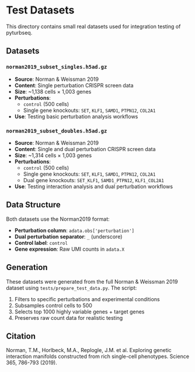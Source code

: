 # Test Datasets

This directory contains small real datasets used for integration testing of pyturbseq.

## Datasets

### `norman2019_subset_singles.h5ad.gz`
- **Source**: Norman & Weissman 2019
- **Content**: Single perturbation CRISPR screen data
- **Size**: ~1,138 cells × 1,003 genes
- **Perturbations**:
  - `control` (500 cells)
  - Single gene knockouts: `SET`, `KLF1`, `SAMD1`, `PTPN12`, `COL2A1`
- **Use**: Testing basic perturbation analysis workflows

### `norman2019_subset_doubles.h5ad.gz`
- **Source**: Norman & Weissman 2019
- **Content**: Single and dual perturbation CRISPR screen data
- **Size**: ~1,314 cells × 1,003 genes
- **Perturbations**:
  - `control` (500 cells)
  - Single gene knockouts: `SET`, `KLF1`, `SAMD1`, `PTPN12`, `COL2A1`
  - Dual gene knockouts: `SET_KLF1`, `SAMD1_PTPN12`, `KLF1_COL2A1`
- **Use**: Testing interaction analysis and dual perturbation workflows

## Data Structure

Both datasets use the Norman2019 format:
- **Perturbation column**: `adata.obs['perturbation']`
- **Dual perturbation separator**: `_` (underscore)
- **Control label**: `control`
- **Gene expression**: Raw UMI counts in `adata.X`

## Generation

These datasets were generated from the full Norman & Weissman 2019 dataset using `tests/prepare_test_data.py`. The script:
1. Filters to specific perturbations and experimental conditions
2. Subsamples control cells to 500
3. Selects top 1000 highly variable genes + target genes
4. Preserves raw count data for realistic testing

## Citation

Norman, T.M., Horlbeck, M.A., Replogle, J.M. et al. Exploring genetic interaction manifolds constructed from rich single-cell phenotypes. Science 365, 786-793 (2019).
